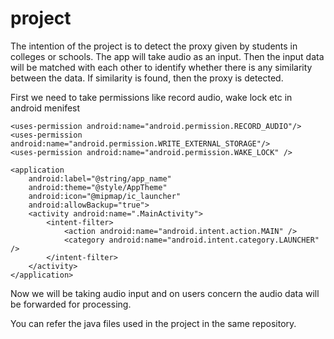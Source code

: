 # project
The intention of the project is to detect the proxy given by students in colleges or schools. The app will take audio as an input.
Then the input data will be matched with each other to identify whether there is any similarity between the data. If similarity is found, then the proxy is detected.

First we need to take permissions like record audio, wake lock etc in android menifest

<?xml version="1.0" encoding="utf-8"?>
<manifest
    xmlns:android="http://schemas.android.com/apk/res/android"
    package="cafe.adriel.androidaudiorecorder.example">

    <uses-permission android:name="android.permission.RECORD_AUDIO"/>
    <uses-permission android:name="android.permission.WRITE_EXTERNAL_STORAGE"/>
    <uses-permission android:name="android.permission.WAKE_LOCK" />

    <application
        android:label="@string/app_name"
        android:theme="@style/AppTheme"
        android:icon="@mipmap/ic_launcher"
        android:allowBackup="true">
        <activity android:name=".MainActivity">
            <intent-filter>
                <action android:name="android.intent.action.MAIN" />
                <category android:name="android.intent.category.LAUNCHER" />
            </intent-filter>
        </activity>
    </application>

</manifest>

Now we will be taking audio input and on users concern the audio data will be forwarded for processing.

You can refer the java files used in the project in the same repository.

